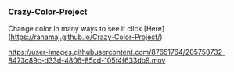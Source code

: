 ### Crazy-Color-Project

Change color in many ways to see it click [Here] (https://ranamaj.github.io/Crazy-Color-Project/) 

https://user-images.githubusercontent.com/87651764/205758732-8473c89c-d33d-4806-85cd-105f4f633db9.mov

